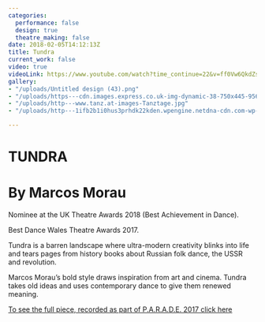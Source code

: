 ```yaml
---
categories:
  performance: false
  design: true
  theatre_making: false
date: 2018-02-05T14:12:13Z
title: Tundra
current_work: false
video: true
videoLink: https://www.youtube.com/watch?time_continue=22&v=ff0Vw6QkdZs
gallery:
- "/uploads/Untitled design (43).png"
- "/uploads/https---cdn.images.express.co.uk-img-dynamic-38-750x445-956012.jpg"
- "/uploads/http---www.tanz.at-images-Tanztage.jpg"
- "/uploads/http---1ifb2b1i0hus3prhdk22kden.wpengine.netdna-cdn.com-wp-content-uploads-2017-12-maxresdefault-5.jpg"

---
```


# TUNDRA

# By Marcos Morau

Nominee at the UK Theatre Awards 2018 (Best Achievement in Dance).

Best Dance Wales Theatre Awards 2017.

Tundra is a barren landscape where ultra-modern creativity blinks into life and tears pages from history books about Russian folk dance, the USSR and revolution.

Marcos Morau’s bold style draws inspiration from art and cinema. Tundra takes old ideas and uses contemporary dance to give them renewed meaning.

[To see the full piece, recorded as part of P.A.R.A.D.E. 2017 click here](https://www.youtube.com/watch?v=kblX5gqILyE&t=1185s)